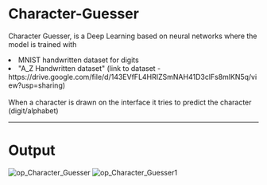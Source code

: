 # Character-Guesser
Character Guesser, is a Deep Learning based on neural networks where the model is trained with
<li>MNIST handwritten dataset for digits 
<li>"A_Z Handwritten dataset" (link to dataset - https://drive.google.com/file/d/143EVfFL4HRIZSmNAH41D3clFs8mlKN5q/view?usp=sharing)
 <br/><br/>
When a character is drawn on the interface it tries to predict the character (digit/alphabet)
 
---
 
# Output
![op_Character_Guesser](https://user-images.githubusercontent.com/84259402/143282571-e92c3a02-b61d-4d07-b093-b1c297c21d8b.png)
![op_Character_Guesser1](https://user-images.githubusercontent.com/84259402/143282627-ad134136-710f-4ef6-825b-31dc486091cb.png)

